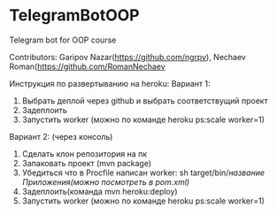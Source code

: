 # TelegramBotOOP
Telegram bot for OOP course

Contributors: Garipov Nazar(https://github.com/ngrpv), Nechaev Roman(https://github.com/RomanNechaev

Инструкция по развертыванию на heroku:
Вариант 1:
1. Выбрать деплой через github и выбрать соответствущий проект
2. Задеплоить
3. Запустить worker (можно по команде heroku ps:scale worker=1)

Вариант 2: (через консоль)
1. Сделать клон репозитория на пк
2. Запаковать проект (mvn package)
3. Убедиться что в Procfile написан worker: sh target/bin/*название Приложения(можно посмотреть в pom.xml)*
4. Задеплоить(команда mvn heroku:deploy)
3. Запустить worker (можно по команде heroku ps:scale worker=1)
